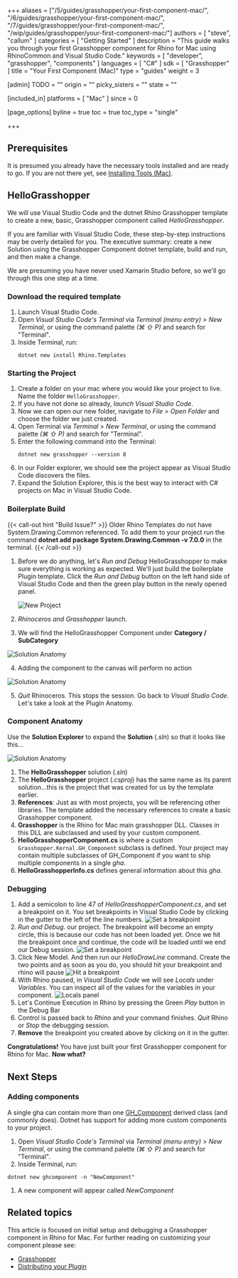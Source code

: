 +++
aliases = ["/5/guides/grasshopper/your-first-component-mac/", "/6/guides/grasshopper/your-first-component-mac/", "/7/guides/grasshopper/your-first-component-mac/", "/wip/guides/grasshopper/your-first-component-mac/"]
authors = [ "steve", "callum" ]
categories = [ "Getting Started" ]
description = "This guide walks you through your first Grasshopper component for Rhino for Mac using RhinoCommon and Visual Studio Code."
keywords = [ "developer", "grasshopper", "components" ]
languages = [ "C#" ]
sdk = [ "Grasshopper" ]
title = "Your First Component (Mac)"
type = "guides"
weight = 3

[admin]
TODO = ""
origin = ""
picky_sisters = ""
state = ""

[included_in]
platforms = [ "Mac" ]
since = 0

[page_options]
byline = true
toc = true
toc_type = "single"

+++

## Prerequisites

It is presumed you already have the necessary tools installed and are ready to go. If you are not there yet, see [Installing Tools (Mac)](/guides/rhinocommon/installing-tools-mac).
 


## HelloGrasshopper

We will use Visual Studio Code and the dotnet Rhino Grasshopper template to create a new, basic, Grasshopper component called *HelloGrasshopper*.

If you are familiar with Visual Studio Code, these step-by-step instructions may be overly detailed for you.  The executive summary: create a new Solution using the Grasshopper Component dotnet template, build and run, and then make a change.

We are presuming you have never used Xamarin Studio before, so we'll go through this one step at a time.



### Download the required template

1. Launch Visual Studio Code.
1. Open *Visual Studio Code's Terminal* via *Terminal (menu entry)* > *New Terminal*, or using the command palette _(⌘ ⇧ P)_ and search for "Terminal".
1. Inside Terminal, run:
    ``` pwsh
    dotnet new install Rhino.Templates
    ```


### Starting the Project

1. Create a folder on your mac where you would like your project to live. Name the folder `HelloGrasshopper`.
1. If you have not done so already, *launch Visual Studio Code*.
1. Now we can open our new folder, navigate to *File* > *Open Folder* and choose the folder we just created.
1. Open Terminal via *Terminal* > *New Terminal*, or using the command palette _(⌘ ⇧ P)_ and search for "Terminal".
1. Enter the following command into the Terminal:
    ``` pwsh
    dotnet new grasshopper --version 8
    ```
6. In our Folder explorer, we should see the project appear as Visual Studio Code discovers the files.
1. Expand the Solution Explorer, this is the best way to interact with C# projects on Mac in Visual Studio Code.

### Boilerplate Build

{{< call-out hint "Build Issue?" >}}
Older Rhino Templates do not have System.Drawing.Common referenced.
To add them to your project run the command **dotnet add package System.Drawing.Common -v 7.0.0** in the terminal.
{{< /call-out >}}

1. Before we do anything, let's *Run and Debug* HelloGrasshopper to make sure everything is working as expected. We'll just build the boilerplate Plugin template. Click the *Run and Debug* button on the left hand side of Visual Studio Code and then the green play button in the newly opened panel.

    ![New Project](/images/your-first-component-mac-01.png)

1. *Rhinoceros and Grasshopper* launch.
1. We will find the HelloGrasshopper Component under **Category / SubCategory**

  ![Solution Anatomy](/images/your-first-component-mac-02.png)

4. Adding the component to the canvas will perform no action

  ![Solution Anatomy](/images/your-first-component-mac-03.png)

5. *Quit* Rhinoceros. This stops the session. Go back to *Visual Studio Code*. Let's take a look at the Plugin Anatomy.



### Component Anatomy
Use the **Solution Explorer** to expand the **Solution** (*.sln*) so that it looks like this...

  ![Solution Anatomy](/images/your-first-component-mac-04.png)

1. The **HelloGrasshopper** solution (*.sln*)
1. The **HelloGrasshopper** project (*.csproj*) has the same name as its parent solution...this is the project that was created for us by the template earlier.
1. **References**: Just as with most projects, you will be referencing other libraries.  The template added the necessary references to create a basic Grasshopper component.
1. **Grasshopper** is the Rhino for Mac main grasshopper DLL. Classes in this DLL are subclassed and used by your custom component.
1. **HelloGrasshopperComponent.cs** is where a custom `Grasshopper.Kernal.GH_Component` subclass is defined. Your project may contain multiple subclasses of GH_Component if you want to ship multiple components in a single *gha*.  
1. **HelloGrasshopperInfo.cs** defines general information about this *gha*.



### Debugging

1. Add a semicolon to line 47 of *HelloGrasshopperComponent.cs*, and set a breakpoint on it. You set breakpoints in Visual Studio Code by clicking in the gutter to the left of the line numbers.
![Set a breakpoint](/images/your-first-component-mac-05.png)
1. *Run and Debug*. our project. The breakpoint will become an empty circle, this is because our code has not been loaded yet. Once we hit the breakpoint once and continue, the code will be loaded until we end our Debug session.
![Set a breakpoint](/images/your-first-component-mac-06.png)
1. Click New Model. And then run our *HelloDrawLine* command. Create the two points and as soon as you do, you should hit your breakpoint and rhino will pause
![Hit a breakpoint](/images/your-first-component-mac-07.png)
1. With Rhino paused, in *Visual Studio Code* we will see *Locals* under *Variables*.  You can inspect all of the values for the variables in your component.
![Locals panel](/images/your-first-component-mac-08.png)
4. Let's Continue Execution in Rhino by pressing the Green *Play* button in the Debug Bar
1. Control is passed back to *Rhino* and your command finishes.  *Quit* Rhino or *Stop* the debugging session.
1. **Remove** the breakpoint you created above by clicking on it in the gutter.

**Congratulations!**  You have just built your first Grasshopper component for Rhino for Mac.  **Now what?**



## Next Steps

### Adding components

A single gha can contain more than one [GH_Component](https://mcneel.github.io/grasshopper-api-docs/api/grasshopper/html/T_Grasshopper_Kernel_GH_Component.htm) derived class (and commonly does). Dotnet has support for adding more custom components to your project.

1. Open *Visual Studio Code's Terminal* via *Terminal (menu entry)* > *New Terminal*, or using the command palette _(⌘ ⇧ P)_ and search for "Terminal".
1. Inside Terminal, run:

  ``` pwsh
  dotnet new ghcomponent -n "NewComponent"
  ```

1. A new component will appear called *NewComponent*

## Related topics

This article is focused on initial setup and debugging a Grasshopper component in Rhino for Mac.  For further reading on customizing your component please see:

- [Grasshopper](/guides/grasshopper/csharp-essentials/)
- [Distributing your Plugin](/guides/yak/creating-a-rhino-plugin-package/)
